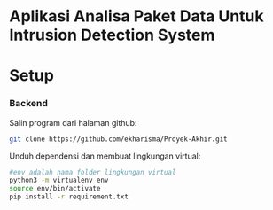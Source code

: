 # Aplikasi Analisa Paket Data Untuk Intrusion Detection System

# Setup
### Backend
Salin program dari halaman github:
```bash
git clone https://github.com/ekharisma/Proyek-Akhir.git
```
Unduh dependensi dan membuat lingkungan virtual:
```bash
#env adalah nama folder lingkungan virtual
python3 -m virtualenv env
source env/bin/activate
pip install -r requirement.txt
```